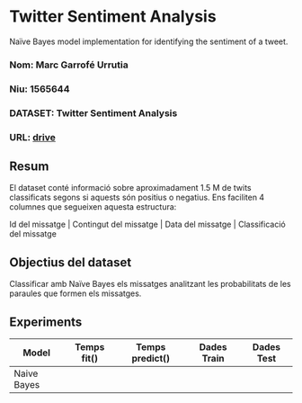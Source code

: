 # Twitter Sentiment Analysis
 Naïve Bayes model implementation for identifying the sentiment of a tweet.
### Nom: Marc Garrofé Urrutia
### Niu: 1565644
### DATASET: Twitter Sentiment Analysis
### URL: [drive](https://drive.google.com/file/d/1Yf33z87GymmCGdkC5Jnxc8oOoOwLSptz/view?usp=sharing)

## Resum
El dataset conté informació sobre aproximadament 1.5 M de twits classificats segons si aquests són positius o negatius.
Ens faciliten 4 columnes que segueixen aquesta estructura:

Id del missatge | Contingut del missatge | Data del missatge | Classificació del missatge

## Objectius del dataset
Classificar amb Naïve Bayes els missatges analitzant les probabilitats de les paraules que formen els missatges.

## Experiments
| Model | Temps fit() | Temps predict() | Dades Train | Dades Test |
| -- | -- | -- | -- | -- |
| Naive Bayes | | | | |